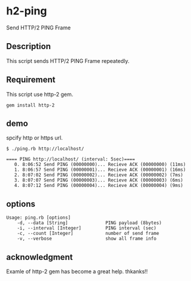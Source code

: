 # h2-ping
Send HTTP/2 PING Frame

## Description
This script sends HTTP/2 PING Frame repeatedly.

## Requirement
This script use http-2 gem.
```
gem install http-2
```

## demo
spcify http or https url.
```
$ ./ping.rb http://localhost/

==== PING http://localhost/ (interval: 5sec)====
   0. 8:06:52 Send PING (00000000)... Recieve ACK (00000000) (11ms)
   1. 8:06:57 Send PING (00000001)... Recieve ACK (00000001) (16ms)
   2. 8:07:02 Send PING (00000002)... Recieve ACK (00000002) (7ms)
   3. 8:07:07 Send PING (00000003)... Recieve ACK (00000003) (6ms)
   4. 8:07:12 Send PING (00000004)... Recieve ACK (00000004) (9ms)
```

## options
```
Usage: ping.rb [options]
    -d, --data [String]              PING payload (8bytes)
    -i, --interval [Integer]         PING interval (sec)
    -c, --count [Integer]            number of send frame
    -v, --verbose                    show all frame info
```

## acknowledgment
Examle of http-2 gem has become a great help.
thkanks!!
